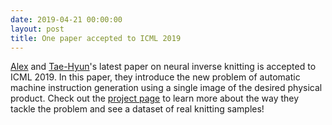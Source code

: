 ```yaml
---
date: 2019-04-21 00:00:00
layout: post
title: One paper accepted to ICML 2019
---
```


[Alex](http://w-x.ch/) and [Tae-Hyun](http://taehyunoh.com)'s latest paper on neural inverse knitting is accepted to ICML 2019. In this paper, they introduce the new problem of automatic machine instruction generation using a single image of the desired physical product. Check out the [project page](http://deepknitting.csail.mit.edu/) to learn more about the way they tackle the problem and see a dataset of real knitting samples!